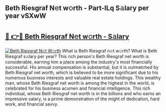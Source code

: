 ## Beth Riesgraf N𝚎t w𝚘rth - Part-ILq S𝚊lary per year vSXwW

# <h2><a href="http://gc1zhz.nevu.top/?p=Beth+Riesgraf">🔗 👉🔴 Beth Riesgraf N𝚎t w𝚘rth - S𝚊lary</a></h2>

[![Beth Riesgraf N𝚎t W𝚘rth](https://i.imgur.com/Oavwk0R.jpeg)](http://gc1zhz.nevu.top/?p=Beth+Riesgraf)
What is Beth Riesgraf n𝚎t w𝚘rth? What is Beth Riesgraf s𝚊lary per year?
This rich person's Beth Riesgraf net worth is considerable, earning him a place among the industry's most financially successful. His annual compensation is substantial, but it is outmatched by Beth Riesgraf net worth, which is believed to be more significant due to his numerous business interests and valuable real estate holdings. This wealthy man, whose Beth Riesgraf net worth is among the highest in the world, is celebrated for his business acumen and financial intelligence. This rich individual, whose Beth Riesgraf net worth is in the billions and who earns an impressive salary, is a prime demonstration of the might of dedication, hard work, and financial savvy.
